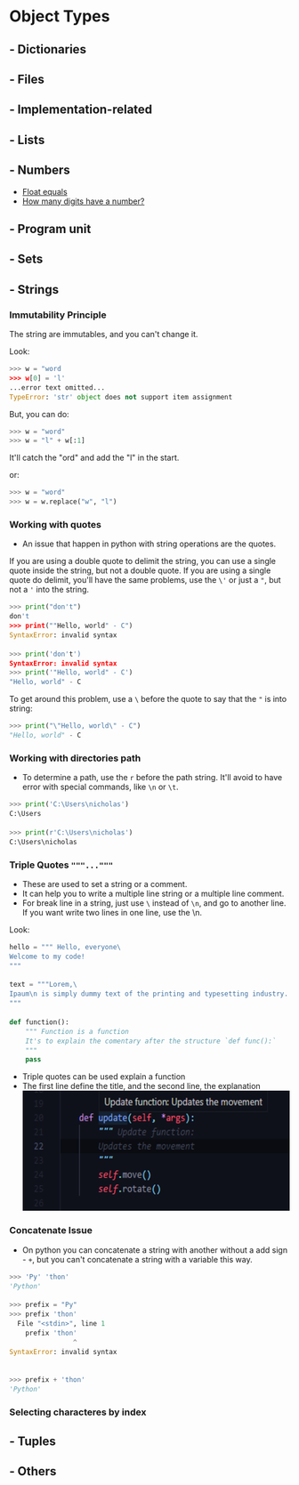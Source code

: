 # Object Types

## - Dictionaries


## - Files


## - Implementation-related


## - Lists


## - Numbers
+ [Float equals](./Object%20Types/Numbers.md#float-equals)
+ [How many digits have a number?](./Object%20Types/Numbers.md#how-many-digits-have-a-number?)


## - Program unit 


## - Sets

## - Strings

### Immutability Principle
The string are immutables, and you can't change it.

Look:
```py
>>> w = "word
>>> w[0] = 'l'
...error text omitted...
TypeError: 'str' object does not support item assignment
```

But, you can do:
```py
>>> w = "word"
>>> w = "l" + w[:1]
```

It'll catch the "ord" and add the "l" in the start.

or:
```py
>>> w = "word"
>>> w = w.replace("w", "l")
```

### Working with quotes
+ An issue that happen in python with string operations are the quotes.

If you are using a double quote to delimit the string, you can use a single quote inside the string, but not a double quote. If you are using a single quote do delimit, you'll have the same problems, use the `\'` or just a `"`, but not a `'` into the string. 

```py
>>> print("don't")
don't
>>> print(""Hello, world" - C")
SyntaxError: invalid syntax

>>> print('don't')
SyntaxError: invalid syntax
>>> print('"Hello, world" - C')
"Hello, world" - C
```

To get around this problem, use a `\` before the quote to say that the `"` is into string:
```py
>>> print("\"Hello, world\" - C")
"Hello, world" - C
``` 

### Working with directories path
+ To determine a path, use the `r` before the path string. It'll avoid to have error with special commands, like `\n` or `\t`.
```py
>>> print('C:\Users\nicholas')
C:\Users

>>> print(r'C:\Users\nicholas')
C:\Users\nicholas
```

### Triple Quotes `"""..."""`
+ These are used to set a string or a comment.
+ It can help you to write a multiple line string or a multiple line comment.
+ For break line in a string, just use `\` instead of `\n`, and go to another line. If you want write two lines in one line, use the \n.

Look:
```py
hello = """ Hello, everyone\
Welcome to my code!
"""

text = """Lorem,\
Ipaum\n is simply dummy text of the printing and typesetting industry.
"""

def function():
    """ Function is a function
    It's to explain the comentary after the structure `def func():`
    """
    pass
```
+ Triple quotes can be used explain a function
+ The first line define the title, and the second line, the explanation
![triple quotes to explain a function](./Assets/triplequotes_to_explain_function.png)

### Concatenate Issue
+ On python you can concatenate a string with another without a add sign - `+`, but you can't concatenate a string with a variable this way.
```py
>>> 'Py' 'thon'
'Python'

>>> prefix = "Py"
>>> prefix 'thon'
  File "<stdin>", line 1
    prefix 'thon'
                ^
SyntaxError: invalid syntax


>>> prefix + 'thon'
'Python'
```

### Selecting characteres by index


## - Tuples


## - Others